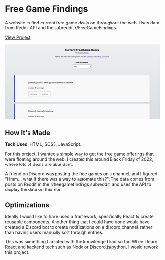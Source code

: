 # Free Game Findings

A website to find current free game deals on throughout the web. Uses data from Reddit API and the subreddit r/FreeGameFindings. 

[View Project](https://alabador.github.io/free-game-findings/)

![Project Screenshot](/images/free-game-finder.png)

## How It's Made

**Tech Used**: HTML, SCSS, JavaScript. 

For this project, I wanted a simple way to get the free game offerings that were floating around the web. I created this around Black Friday of 2022, where lots of deals are abundant. 

A friend on Discord was posting the free games on a channel, and I figured "Hmm... what if there was a way to automate this?". The data comes from posts on Reddit in the r/freegamefindings subreddit, and uses the API to display the data on this site. 

## Optimizations

Ideally I would like to have used a framework, specifically React to create reusable components. Another thing that I could have done would have created a Discord bot to create notifications on a discord channel, rather than having users manually sort through entries. 

This was something I created with the knowledge I had so far. When I learn React and backend tech such as Node or Discord.js/python, I would rework this project. 